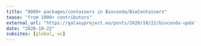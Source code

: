 ```yaml
---
title: "8000+ packages/containers in Bioconda/BioContainers"
tease: "from 1000+ contributors"
external_url: "https://galaxyproject.eu/posts/2020/10/22/bioconda-update/"
date: "2020-10-22"
subsites: [global, us]
---
```

